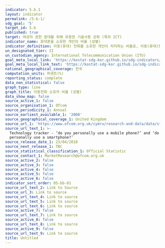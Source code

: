 ```yaml
---
indicator: 5.b.1
layout: indicator
permalink: /5-b-1/
sdg_goal: '5'
target_id: 5.b
published: true
target: 여성의 권한 증대를 위해 유용한 기술사용 강화 (특히 ICT)
indicator_name: 휴대폰을 소유한 개인의 비율 (성별)
indicator_definition: 이동(휴대) 전화를 소유한 개인이 차지하는 비율로, 이동(휴대)전화는 이동하면서 전화를 걸거나 받을 수 있게 하는 기기를 의미함. 
un_designated_tier: II
un_custodian_agency: International Telecommunication Union (ITU)
goal_meta_local_link: 'https://kostat-sdg-kor.github.io/sdg-indicators/public/data/Metadata-05-0b-01_KOR.pdf'
goal_meta_local_link_text: 'https://kostat-sdg-kor.github.io/sdg-indicators/public/data/Metadata-05-0b-01_KOR.pdf'
national_geographical_coverage: 전국
computation_units: 퍼센트(%)
reporting_status: complete
data_non_statistical: false
graph_type: line
graph_title: 이동전화 소유자 비율 (성별)
data_show_map: false
source_active_1: false
source_organisation_1: Ofcom
source_periodicity_1: Annual
source_earliest_available_1: '2008'
source_geographical_coverage_1: United Kingdom
source_url_1: 'https://www.ofcom.org.uk/cymru/research-and-data/data/statistics/stats19'
source_url_text_1: >-
  Technology tracker - ‘do you personally use a mobile phone?’ and ‘do you
  personally use a smartphone?’
source_release_date_1: 23/04/2018
source_next_release_1: TBC
source_statistical_classification_1: Official Statistic
source_contact_1: MarketResearch@ofcom.org.uk
source_active_2: false
source_active_3: false
source_active_4: false
source_active_5: false
source_active_6: false
indicator_sort_order: 05-bb-01
source_url_text_2: Link to Source
source_url_3: Link to source
source_url_text_4: Link to source
source_url_text_5: Link to source
source_url_text_6: Link to source
source_active_7: false
source_url_text_7: Link to source
source_active_8: false
source_url_text_8: Link to source
source_active_9: false
source_url_text_9: Link to source
title: Untitled
---
```

